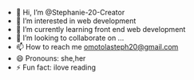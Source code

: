 - 👋 Hi, I’m @Stephanie-20-Creator
- 👀 I’m interested in web development 
- 🌱 I’m currently learning front end web development 
- 💞️ I’m looking to collaborate on ...
- 📫 How to reach me omotolasteph20@gmail.com
- 😄 Pronouns: she,her
- ⚡ Fun fact: ilove reading 

<!---
Stephanie-20-Creator/Stephanie-20-Creator is a ✨ special ✨ repository because its `README.md` (this file) appears on your GitHub profile.
You can click the Preview link to take a look at your changes.
--->
